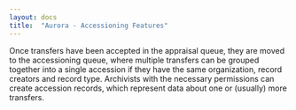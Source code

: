 ```yaml
---
layout: docs
title:  "Aurora - Accessioning Features"
---
```


Once transfers have been accepted in the appraisal queue, they are moved to the accessioning queue, where multiple transfers can be grouped together into a single accession if they have the same organization, record creators and record type. Archivists with the necessary permissions can create accession records, which represent data about one or (usually) more transfers.
